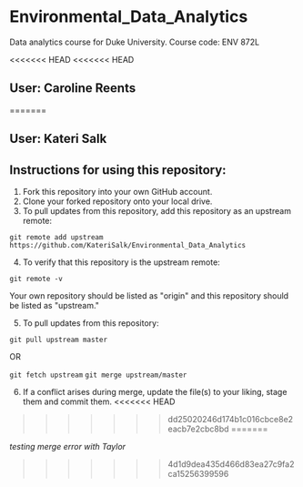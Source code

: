 # Environmental_Data_Analytics
Data analytics course for Duke University. Course code: ENV 872L

<<<<<<< HEAD
<<<<<<< HEAD
## User: Caroline Reents


=======
## User: Kateri Salk

## Instructions for using this repository: 
1. Fork this repository into your own GitHub account. 
2. Clone your forked repository onto your local drive. 
3. To pull updates from this repository, add this repository as an upstream remote: 

`git remote add upstream https://github.com/KateriSalk/Environmental_Data_Analytics`

4. To verify that this repository is the upstream remote: 

`git remote -v`

Your own repository should be listed as "origin" and this repository should be listed as "upstream."

5. To pull updates from this repository: 

`git pull upstream master`

OR 

`git fetch upstream`
`git merge upstream/master`

6. If a conflict arises during merge, update the file(s) to your liking, stage them and commit them.
<<<<<<< HEAD
>>>>>>> dd25020246d174b1c016cbce8e2eacb7e2cbc8bd
=======

*testing merge error with Taylor*
>>>>>>> 4d1d9dea435d466d83ea27c9fa2ca15256399596
